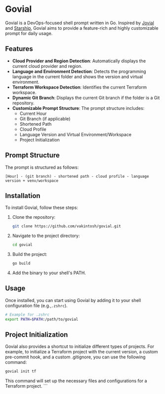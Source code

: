 # Govial

Govial is a DevOps-focused shell prompt written in Go. Inspired by [Jovial](https://github.com/zthxxx/jovial) and [Starship](https://starship.rs/), Govial aims to provide a feature-rich and highly customizable prompt for daily usage.

## Features

- **Cloud Provider and Region Detection**: Automatically displays the current cloud provider and region.
- **Language and Environment Detection**: Detects the programming language in the current folder and shows the version and virtual environment.
- **Terraform Workspace Detection**: Identifies the current Terraform workspace.
- **Dynamic Git Branch**: Displays the current Git branch if the folder is a Git repository.
- **Customizable Prompt Structure**: The prompt structure includes:
  - Current Hour
  - Git Branch (if applicable)
  - Shortened Path
  - Cloud Profile
  - Language Version and Virtual Environment/Workspace
  - Project Initialization

## Prompt Structure

The prompt is structured as follows:

    [Hour] - (git branch) - shortened path - cloud profile - language version + venv/workspace

## Installation

To install Govial, follow these steps:

1. Clone the repository:
    ```sh
    git clone https://github.com/vakintosh/govial.git
    ```
2. Navigate to the project directory:
    ```sh
    cd govial
    ```
3. Build the project:
    ```sh
    go build
    ```
4. Add the binary to your shell's PATH.

## Usage

Once installed, you can start using Govial by adding it to your shell configuration file (e.g.,`.zshrc`).

```sh
# Example for .zshrc
export PATH=$PATH:/path/to/govial
```

## Project Initialization
Govial also provides a shortcut to initialize different types of projects. For example, to initialize a Terraform project with the current version, a custom pre-commit hook, and a custom .gitignore, you can use the following command:

```sh
govial init tf
```

This command will set up the necessary files and configurations for a Terraform project. ```

